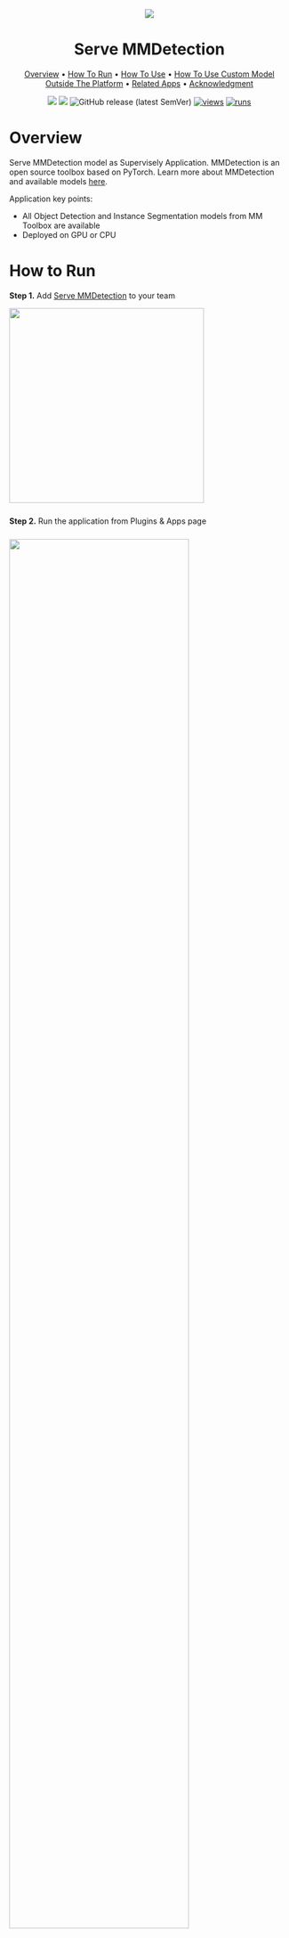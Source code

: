 
<div align="center" markdown>
<img src="https://i.imgur.com/GRGQrAy.png"/>  

# Serve MMDetection

<p align="center">
  <a href="#Overview">Overview</a> •
  <a href="#How-To-Run">How To Run</a> •
  <a href="#How-To-Use">How To Use</a> •
  <a href="#How-To-Use-Custom-Model-Outside-The-Platform">How To Use Custom Model Outside The Platform</a> •
  <a href="#Related-apps">Related Apps</a> •
  <a href="#Acknowledgment">Acknowledgment</a>
</p>

[![](https://img.shields.io/badge/supervisely-ecosystem-brightgreen)](../../../../../supervisely-ecosystem/mmdetection/serve)
[![](https://img.shields.io/badge/slack-chat-green.svg?logo=slack)](https://supervisely.com/slack)
![GitHub release (latest SemVer)](https://img.shields.io/github/v/release/supervisely-ecosystem/mmdetection)
[![views](https://app.supervisely.com/img/badges/views/supervisely-ecosystem/mmdetection/serve.png)](https://supervisely.com)
[![runs](https://app.supervisely.com/img/badges/runs/supervisely-ecosystem/mmdetection/serve.png)](https://supervisely.com)

</div>


# Overview

Serve MMDetection model as Supervisely Application. MMDetection is an open source toolbox based on PyTorch. Learn more about MMDetection and available models [here](https://github.com/open-mmlab/mmdetection).

Application key points:
- All Object Detection and Instance Segmentation models from MM Toolbox are available
- Deployed on GPU or CPU


# How to Run

**Step 1.** Add [Serve MMDetection](../../../../../supervisely-ecosystem/mmdetection/serve) to your team

<img data-key="sly-module-link" data-module-slug="supervisely-ecosystem/mmdetection/serve" src="https://i.imgur.com/R5nCKt2.png" width="350px" style='padding-bottom: 10px'/>

**Step 2.** Run the application from Plugins & Apps page

<img src="https://i.imgur.com/2FvYoTy.png" width="80%" style='padding-top: 10px'>  

# How to Use

**Pretrained models**

**Step 1.** Select Deep Learning problem to solve

<img src="https://i.imgur.com/fKoqM3Q.png" width="80%">  

**Step 2.** Select architecture, pretrained model, deploying device and press the **Serve** button

<img src="https://i.imgur.com/PFmbbtp.png" width="80%">  

**Step 3.** Wait for the model to deploy

<img src="https://i.imgur.com/1H2Uwsd.png" width="80%">

**Custom models**

Model and directory structure must be acquired via [Train MMDetection](../../../../../supervisely-ecosystem/mmdetection/train) app or manually created with the same directory structure

<img src="https://github.com/supervisely-ecosystem/mmdetection/releases/download/v0.0.1/copy-path-min.gif"/>  


# How To Use Custom Model Outside The Platform

You can use your trained models outside Supervisely platform without any dependencies on Supervisely SDK. You just need to download model weights (.pth) and a config file from Team Files, and then you can build and use the model as a normal model in mmdetection. See this [Jupyter Notebook](https://github.com/supervisely-ecosystem/mmdetection/blob/main/inference_outside_supervisely.ipynb) for details.


# Related Apps


- [Train MMDetection](../../../../../supervisely-ecosystem/mmdetection/train) - app allows to play with different inference options, monitor metrics charts in real time, and save training artifacts to Team Files.  
  <img data-key="sly-module-link" data-module-slug="supervisely-ecosystem/mmdetection/train" src="https://i.imgur.com/92PoYV7.png" height="60px" margin-bottom="20px"/>

- [Apply NN to Images Project](../../../../supervisely-ecosystem/supervisely-ecosystem%252Fnn-image-labeling%252Fproject-dataset) - app allows to play with different inference options and visualize predictions in real time.  Once you choose inference settings you can apply model to all images in your project to visually analyse predictions and perform automatic data pre-labeling.   
    <img data-key="sly-module-link" data-module-slug="supervisely-ecosystem/nn-image-labeling/project-dataset" src="https://i.imgur.com/M2Tp8lE.png" height="70px" margin-bottom="20px"/>  

- [Apply NN to Videos Project](../../../../supervisely-ecosystem/apply-nn-to-videos-project) - app allows to label your videos using served Supervisely models.  
  <img data-key="sly-module-link" data-module-slug="supervisely-ecosystem/apply-nn-to-videos-project" src="https://imgur.com/LDo8K1A.png" height="70px" margin-bottom="20px" />

- [NN Image Labeling](../../../../supervisely-ecosystem/supervisely-ecosystem%252Fnn-image-labeling%252Fannotation-tool) - integrate any deployd NN to Supervisely Image Labeling UI. Configure inference settings and model output classes. Press `Apply` button (or use hotkey) and detections with their confidences will immediately appear on the image.   
    <img data-key="sly-module-link" data-module-slug="supervisely-ecosystem/nn-image-labeling/annotation-tool" src="https://i.imgur.com/hYEucNt.png" height="70px" margin-bottom="20px"/>


# Acknowledgment

This app is based on the great work `MMDetection` ([github](https://github.com/open-mmlab/mmdetection)). ![GitHub Org's stars](https://img.shields.io/github/stars/open-mmlab/mmdetection?style=social)

